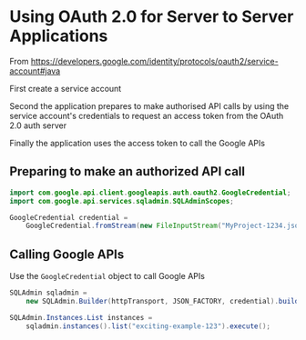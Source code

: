 # Using OAuth 2.0 for Server to Server Applications

From https://developers.google.com/identity/protocols/oauth2/service-account#java

First create a service account

Second the application prepares to make authorised API calls by using the service account's credentials to request an access token from the OAuth 2.0 auth server

Finally the application uses the access token to call the Google APIs

## Preparing to make an authorized API call

```java
import com.google.api.client.googleapis.auth.oauth2.GoogleCredential;
import com.google.api.services.sqladmin.SQLAdminScopes;

GoogleCredential credential = 
    GoogleCredential.fromStream(new FileInputStream("MyProject-1234.json")).createScoped(Collections.singleton(SQLAdminScopes.SQLSERVICE_ADMIN));
```

## Calling Google APIs

Use the `GoogleCredential` object to call Google APIs

```java
SQLAdmin sqladmin =
    new SQLAdmin.Builder(httpTransport, JSON_FACTORY, credential).build();

SQLAdmin.Instances.List instances =
    sqladmin.instances().list("exciting-example-123").execute();
```